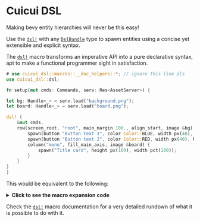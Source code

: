 # Cuicui DSL

Making bevy entity hierarchies will never be this easy!

Use the [`dsl!`] with any [`DslBundle`] type to spawn entities using a
concise yet extensible and explicit syntax.

The [`dsl!`] macro transforms an imperative API into a pure declarative syntax,
apt to make a functional programmer sight in satisfaction.

```rust
# use cuicui_dsl::macros::__doc_helpers::*; // ignore this line pls
use cuicui_dsl::dsl;

fn setup(mut cmds: Commands, serv: Res<AssetServer>) {

let bg: Handle<_> = serv.load("background.png");
let board: Handle<_> = serv.load("board.png");

dsl! {
    &mut cmds,
    row(screen_root, "root", main_margin 100., align_start, image &bg) {
        spawn(button "Button text 1", color Color::BLUE, width px(40), height pct(100));
        spawn(button "Button text 2", color Color::RED, width px(40), height pct(100));
        column("menu", fill_main_axis, image &board) {
            spawn("Title card", height px(100), width pct(100));
        }
    }
}
}
```

This would be equivalent to the following:

<details><summary><b>Click to see the macro expansion code</b></summary>

```rust
# use cuicui_dsl::macros::__doc_helpers::*;
fn setup(mut cmds: Commands, serv: Res<AssetServer>) {

let bg = serv.load("background.png");
let board = serv.load("board.png");

let mut x = <Dsl>::default();
x.screen_root();
x.named("root");
x.main_margin(100.);
x.align_start();
x.image(&bg);
x.row();
x.node(&mut cmds.to_cmds(), |cmds| {
    let mut x = <Dsl>::default();
    let mut leaf_cmd = cmds.to_cmds();
    x.button("Button text 1");
    x.color(Color::BLUE);
    x.width(px(40));
    x.height(pct(100));
    x.insert(&mut leaf_cmd);

    let mut x = <Dsl>::default();
    let mut leaf_cmd = cmds.to_cmds();
    x.button("Button text 2");
    x.color(Color::RED);
    x.width(px(40));
    x.height(pct(100));
    x.insert(&mut leaf_cmd);

    let mut x = <Dsl>::default();
    let mut node_cmd = cmds.to_cmds();
    x.named("menu");
    x.fill_main_axis();
    x.image(&board);
    x.column();
    x.node(&mut node_cmd, |cmds| {
        let mut x = <Dsl>::default();
        let mut leaf_cmd = cmds.to_cmds();
        x.named("Title card");
        x.height(px(100));
        x.width(pct(100));
        x.insert(&mut leaf_cmd);
    });
});
}
```

</details>

Check the [`dsl!`] macro documentation for a very detailed rundown of what it
is possible to do with it.

[`dsl!`]: https://docs.rs/cuicui_dsl/latest/cuicui_dsl/macro.dsl.html
[`DslBundle`]: https://docs.rs/cuicui_dsl/latest/cuicui_dsl/trait.DslBundle.html
